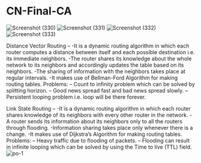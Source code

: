 # CN-Final-CA
![Screenshot (330)](https://user-images.githubusercontent.com/80702342/216783081-d9ef9d74-8096-48cf-a00a-a1dc9f818015.png)
![Screenshot (331)](https://user-images.githubusercontent.com/80702342/216783088-ffd46fb8-5a26-4784-9b35-a699aa341e36.png)
![Screenshot (332)](https://user-images.githubusercontent.com/80702342/216783626-cf40e98c-7d9a-4c06-be2e-112580061f88.png)
![Screenshot (333)](https://user-images.githubusercontent.com/80702342/216783633-c21888f9-9e47-4289-b13c-518c33c80839.png)

Distance Vector Routing – 
-It is a dynamic routing algorithm in which each router computes a distance between itself and each possible destination i.e. its immediate neighbors.
-The router shares its knowledge about the whole network to its neighbors and accordingly updates the table based on its neighbors.
-The sharing of information with the neighbors takes place at regular intervals.
-It makes use of Bellman-Ford Algorithm for making routing tables.
Problems: 
– Count to infinity problem which can be solved by splitting horizon. 
– Good news spread fast and bad news spread slowly. 
– Persistent looping problem i.e. loop will be there forever.

Link State Routing – 
-It is a dynamic routing algorithm in which each router shares knowledge of its neighbors with every other router in the network.
-A router sends its information about its neighbors only to all the routers through flooding.
-Information sharing takes place only whenever there is a change.
-It makes use of Dijkstra’s Algorithm for making routing tables.
Problems:
– Heavy traffic due to flooding of packets. 
– Flooding can result in infinite looping which can be solved by using the Time to live (TTL) field. 
![po-1](https://user-images.githubusercontent.com/80702342/216784099-025ff183-c36e-4a6e-9dea-814f36a972eb.png)
